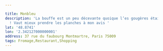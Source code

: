 ```yaml
---

title: Monbleu
description: 'La bouffe est un peu décevante quoique l’es gougères étaient pas mal
  ! Vaut mieux prendre les planches à mon avis '
lat: '48.8741'
lon: '2.342127000000001'
address: 37 rue du faubourg Montmartre, Paris 75009
tags: Fromage,Restaurant,Shopping
---
```

